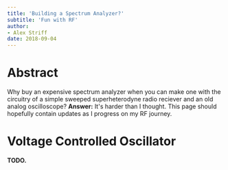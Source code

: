 ```yaml
---
title: 'Building a Spectrum Analyzer?'
subtitle: 'Fun with RF'
author:
- Alex Striff
date: 2018-09-04
---
```


Abstract
========

Why buy an expensive spectrum analyzer when you can make one with the circuitry
of a simple sweeped superheterodyne radio reciever and an old analog
oscilloscope? **Answer:** It's harder than I thought. This page should hopefully
contain updates as I progress on my RF journey.

Voltage Controlled Oscillator
=============================

**TODO.**

